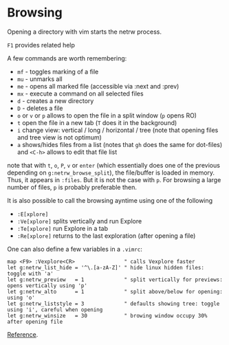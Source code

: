 # Browsing

Opening a directory with vim starts the netrw process.

`F1` provides related help

A few commands are worth remembering:

- `mf` - toggles marking of a file
- `mu` - unmarks all
- `me` - opens all marked file (accessible via :next and :prev)
- `mx` - execute a command on all selected files
- `d` - creates a new directory
- `D` - deletes a file
- `o` or `v` or `p` allows to open the file in a split window (`p` opens RO)
- `t` open the file in a new tab (`T` does it in the background)
- `i` change view: vertical / long / horizontal / tree (note that opening files and tree view is not optimum)
- `a` shows/hides files from a list (notes that `gh` does the same for dot-files) and `<C-h>` allows to edit that file list

note that with `t`, `o`, `P`, `v` or `enter` (which essentially does one of the previous depending on `g:netrw_browse_split`), the file/buffer is loaded in memory. Thus, it appears in `:files`. But it is not the case with `p`. For browsing a large number of files, `p` is probably preferable then.


It is also possible to call the browsing ayntime using one of the following

- `:E[xplore]`
- `:Ve[xplore]` splits vertically and run Explore
- `:Te[xplore]` run Explore in a tab
- `:Re[xplore]` returns to the last exploration (after opening a file)


One can also define a few variables in a `.vimrc`:

```
map <F9> :Vexplore<CR>                " calls Vexplore faster
let g:netrw_list_hide = '^\.[a-zA-Z]' " hide linux hidden files: toggle with 'a'
let g:netrw_preview   = 1             " split vertically for previews: opens vertically using 'p'
let g:netrw_alto      = 1             " split above/below for opening: using 'o'
let g:netrw_liststyle = 3             " defaults showing tree: toggle using 'i', careful when opening
let g:netrw_winsize   = 30            " browing window occupy 30% after opening file
```

[Reference](https://stackoverflow.com/questions/5006950/setting-netrw-like-nerdtree).
